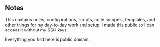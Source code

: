 ## Notes

This contains notes, configurations, scripts, code snippets, templates, and other things for my day-to-day work and setup. I made this public so I can access it without my SSH keys.

Everything you find here is public domain.
